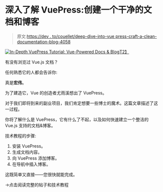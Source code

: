 # 深入了解 VuePress:创建一个干净的文档和博客

> 原文:[https://dev . to/couellet/deep-dive-into-vue press-craft-a-clean-documentation-blog-4058](https://dev.to/couellet/deep-dive-into-vuepress-craft-a-clean-documentation--blog-4058)

[![In-Depth VuePress Tutorial: Vue-Powered Docs & Blog](../Images/bb6853b7a5988d4a6a86b8de89cbe7f4.png)T2】](https://res.cloudinary.com/practicaldev/image/fetch/s--Rf0Sydnm--/c_limit%2Cf_auto%2Cfl_progressive%2Cq_auto%2Cw_880/https://snipcart.com/media/203742/vuepress.png)

有没有浏览过 Vue.js 文档？

任何熟悉它的人都会告诉你:

真是**宏伟**。

为了建造它，Vue 的创造者尤雨溪想出了 VuePress。

对于我们即将到来的副业项目，我们肯定想要一些博士的魔术。这篇文章描述了这一过程。

你将了解什么是 VuePress，它有什么了不起，以及如何快速建立一个整洁的 Vue.js 支持的文档&博客。

技术教程的步骤:

1.  安装 VuePress。
2.  生成文档内容。
3.  向 VuePress 添加博客。
4.  在导航中插入博客。

这既简单又直接——您很快就能完成。

→点击阅读完整的帖子和技术教程